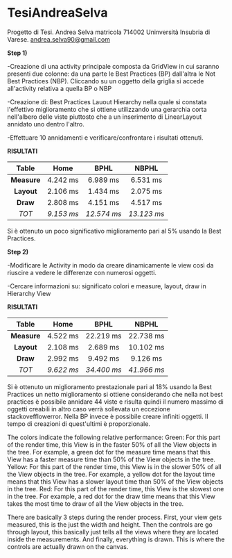 TesiAndreaSelva
===============

Progetto di Tesi. Andrea Selva matricola 714002 Uninversità Insubria di Varese.
andrea.selva90@gmail.com

**Step 1)**

-Creazione di una activity principale composta da GridView in cui saranno presenti
due colonne: da una parte le Best Practices (BP) dall'altra le Not Best Practices (NBP). 
Cliccando su un oggetto della griglia si accede all'activity relativa a quella BP o NBP

-Creazione di: Best Practices Lauout Hierarchy nella quale si constata 
l'effettivo miglioramento che si ottiene utilizzando una gerarchia corta nell'albero 
delle viste piuttosto che a un inserimento di LinearLayout annidato uno dentro l'altro.

-Effettuare 10 annidamenti e verificare/confrontare i risultati ottenuti.

**RISULTATI**

Table | **Home** | **BPHL** | **NBPHL**
:---: | :---: | :---: | :---: 
**Measure** | 4.242 ms | 6.989 ms | 6.531 ms 
**Layout** | 2.106 ms | 1.434 ms | 2.075 ms
**Draw** | 2.808 ms | 4.151 ms | 4.517 ms
*TOT* | *9.153 ms* | *12.574 ms* | *13.123 ms*

Si è ottenuto un poco significativo miglioramento pari al 5% usando la Best Practices.

**Step 2)**

-Modificare le Activity in modo da creare dinamicamente le view così da riuscire a 
vedere le differenze con numerosi oggetti.

-Cercare informazioni su: significato colori e measure, layout, draw in Hierarchy View

**RISULTATI**

Table | **Home** | **BPHL** | **NBPHL**
:---: | :---: | :---: | :---: 
**Measure** | 4.522 ms | 22.219 ms | 22.738 ms 
**Layout** | 2.108 ms | 2.689 ms | 10.102 ms
**Draw** | 2.992 ms | 9.492 ms | 9.126 ms
*TOT* | *9.622 ms* | *34.400 ms* | *41.966 ms*

Si è ottenuto un miglioramento prestazionale pari al 18% usando la Best Practices
un netto miglioramento si ottiene considerando che nella not best practices è
possibile annidare 44 viste e risulta quindi il numero massimo di oggetti creabili
in altro caso verrà sollevata un eccezione stackovefflowerror. Nella BP invece è 
possibile creare infiniti oggetti. Il tempo di creazioni di quest'ultimi è proporzionale.


The colors indicate the following relative performance:
Green: For this part of the render time, this View is in the faster 
50% of all the View objects in the tree. For example, a green dot 
for the measure time means that this View has a faster measure time 
than 50% of the View objects in the tree.
Yellow: For this part of the render time, this View is in the 
slower 50% of all the View objects in the tree. For example, a 
yellow dot for the layout time means that this View has a slower 
layout time than 50% of the View objects in the tree.
Red: For this part of the render time, this View is the slowest one 
in the tree. For example, a red dot for the draw time means that 
this View takes the most time to draw of all the View objects in 
the tree.

There are basically 3 steps during the render process. First, your 
view gets measured, this is the just the width and height. Then the 
controls are go through layout, this basically just tells all the 
views where they are located inside the measurements. And finally, 
everything is drawn. This is where the controls are actually drawn 
on the canvas.
